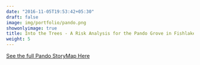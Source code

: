 ```yaml
---
date: "2016-11-05T19:53:42+05:30"
draft: false
image: img/portfolio/pando.png
showonlyimage: true
title: Into the Trees - A Risk Analysis for the Pando Grove in Fishlake National Forest of South Central Utah 
weight: 5
---
```


[See the full Pando StoryMap Here](https://storymaps.arcgis.com/stories/9b8072ec05404f549cbcfea94007d58c)
